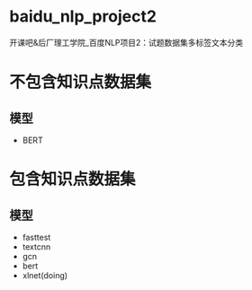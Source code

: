 # baidu_nlp_project2
开课吧&amp;后厂理工学院_百度NLP项目2：试题数据集多标签文本分类

# 不包含知识点数据集

## 模型
- BERT


# 包含知识点数据集
## 模型
- fasttest
- textcnn
- gcn
- bert
- xlnet(doing)
